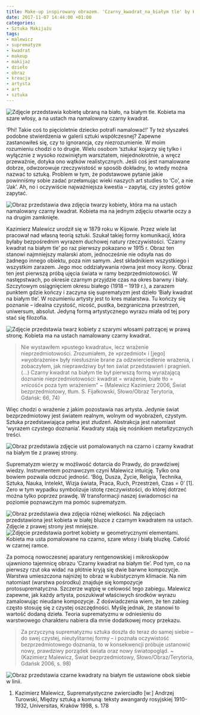 ```yaml
---
title: Make-up inspirowany obrazem. 'Czarny_kwadrat_na_białym tle' by Kazimierz Malewicz
date: 2017-11-07 14:44:00 +01:00
categories:
- Sztuka Makijażu
tags:
- malewicz
- suprematyzm
- kwadrat
- makeup
- makijaż
- dzieło
- obraz
- kreacja
- artysta
- art
- sztuka
---
```


![Zdjęcie przedstawia kobietę ubraną na biało, na białym tle. Kobieta ma szare włosy, a na ustach ma namalowany czarny kwadrat.](https://assets2.ello.co/uploads/asset/attachment/6474036/ello-optimized-b7d22d41.jpg)

<olela-narrative>
‘Phi! Takie coś to pięcioletnie dziecko potrafi namalować!’ Ty też słyszałeś podobne stwierdzenia w galerii sztuki współczesnej? Zapewne zastanowiłeś się, czy to ignorancja, czy niezrozumienie. W moim rozumieniu chodzi o to drugie. Wielu osobom ‘sztuka’ kojarzy się tylko i wyłącznie z wysoko rozwiniętym warsztatem, niejednokrotnie, a wręcz przeważnie, dotyka ono wątków realistycznych. Jeśli coś jest namalowane dobrze, odwzorowuje rzeczywistość w sposób dokładny, to wtedy można nazwać to sztuką. Problem w tym, że podstawowe pytanie jakie powinniśmy sobie zadać przełamując wieki naszych art studies to ‘Co’, a nie ‘Jak’. Ah, no i oczywiście najważniejsza kwestia – zapytaj, czy jesteś gotów zapytać.
</olela-narrative>

![Obraz przedstawia dwa zdjęcia twarzy kobiety, która ma na ustach namalowany czarny kwadrat. Kobieta ma na jednym zdjęciu otwarte oczy a na drugim zamknięte.](https://assets0.ello.co/uploads/asset/attachment/6474040/ello-optimized-8daa4bf3.jpg)

Kazimierz Malewicz urodził się w 1879 roku w Kijowie. Przez wiele lat pracował nad własną teorią sztuki. Szukał takiej formy komunikacji, która byłaby bezpośrednim wyrazem duchowej natury rzeczywistości. ‘Czarny kwadrat na białym tle’ po raz pierwszy pokazano w 1915 r. Obraz ten stanowi najmniejszy malarski atom, jednocześnie nie odsyła nas do żadnego innego obiektu, poza nim samym. Jest składnikiem wszystkiego i wszystkim zarazem. Jego moc oddziaływania równa jest mocy ikony. Obraz ten jest pierwszą próbą ujęcia świata w ramy bezprzedmiotowości. W następstwach, po okresie czarnym przyjdzie czas na okres barwny i biały. Szczytowym osiągnięciem okresu białego (1918 – 1919 r.), a zarazem punktem gdzie kończy i zaczyna się suprematyzm jest dzieło ‘Biały kwadrat na białym tle’. W rozumieniu artysty jest to kres malarstwa. Tu kończy się poznanie – idealna czystość, nicość, pustka, bezgraniczna przestrzeń, uniwersum, absolut. Jedyną formą artystycznego wyrazu miała od tej pory stać się filozofia.

![Zdjęcie przedstawia twarz kobiety z szarymi włosami patrzącej w prawą stronę. Kobieta ma na ustach namalowany czarny kwadrat.](https://assets1.ello.co/uploads/asset/attachment/6474045/ello-optimized-4f16c7c7.jpg)

> Nie wystawiłem »pustego kwadratu«, lecz wrażenie nieprzedmiotowości. Zrozumiałem, że »przedmiot« i [jego] »wyobrażenie« były niesłusznie brane za 
odzwierciedlenie wrażenia, i zobaczyłem, jak nieprawdziwy był ten świat przedstawień i pragnień. (...)
> Czarny kwadrat na białym tle był pierwszą formą wyrażającą doznanie nieprzedmiotowości: kwadrat = wrażenie,
białe tło = »nicość« poza tym wrażeniem”
> ~ (Malewicz Kazimierz 2006, Świat bezprzedmiotowy, tłum. S. Fijałkowski, Słowo/Obraz Terytoria, Gdańsk: 66, 74)

Więc chodzi o wrażenie z jakim pozostawia nas artysta. Jedynie świat bezprzedmiotowy jest światem realnym, wolnym od wyobrażeń, czystym. Sztuka przedstawiająca pełna jest złudzeń. Abstrakcja jest natomiast ‘wyrazem czystego doznania’. Kwadraty stają się nośnikiem metafizycznych treści.

![Obraz przedstawia zdjęcie ust pomalowanych na czarno i czarny kwadrat na białym tle z prawej strony.](https://assets2.ello.co/uploads/asset/attachment/6474049/ello-optimized-c134bb1d.jpg)

Suprematyzm wierzy w możliwość dotarcia do Prawdy, do prawdziwej wiedzy. Instrumentem poznawczym czyni Malewicz intuicję. Tylko ona bowiem pozwala odczuć jedność. ‘Bóg, Dusza, Życie, Religia, Technika, Sztuka, Nauka, Intelekt, Wizja świata, Praca, Ruch, Przestrzeń, Czas = 0’ [1]. Zero w tym wypadku symbolizuje istotę rzeczywistości, do której dotrzeć można tylko poprzez prawdę. W transformacji naszej świadomości na poziomie poznawczym ma pomóc suprematyzm.

![Obraz przedstawia dwa zdjęcia różnej wielkości. Na zdjęciach przedstawiona jest kobieta w białej bluzce z czarnym kwadratem na ustach. Zdjęcie z prawej strony jest mniejsze.](https://assets2.ello.co/uploads/asset/attachment/6474055/ello-optimized-11c8424b.jpg)
![Zdjęcie przedstawia portret kobiety w geometrycznymi elementami. Kobieta ma usta pomalowane na czarno, szare włosy i białą bluzkę. Całość w czarnej ramce.](https://assets1.ello.co/uploads/asset/attachment/6474060/ello-optimized-c85f9324.jpg)

Za pomocą nowoczesnej aparatury rentgenowskiej i mikroskopów ujawniono tajemnicę obrazu ‘Czarny kwadrat na białym tle’. Pod tym, co na pierwszy rzut oka widać na płótnie kryją się dwie barwne kompozycje. Warstwa umieszczona najniżej to obraz w kubistycznym klimacie. Na nim natomiast (warstwa pośrodku) znajduje się kompozycje protosuprematyczna. Szczerze wątpię w celowość tego zabiegu. Malewicz zapewne, jak każdy artysta, poszukiwał właściwych środków wyrazu zamalowując nieudane kompozycje. Z doświadczenia wiem, że ten zabieg często stosuję się z czystej oszczędności. Myślę jednak, że stanowi to wartość dodaną dzieła. Teoria suprematyzmu w  odniesieniu do warstwowego charakteru nabiera dla mnie dodatkowej mocy przekazu.

> Za przyczyną suprematyzmu sztuka doszła do teraz do samej siebie – do swej czystej, nieutylitarnej formy – i poznała
> oczywistość bezprzedmiotowego doznania, to w konsekwencji próbuje ustanowić nowy, prawdziwy porządek świata oraz nowy światopogląd.
> ~ (Kazimierz Malewicz, Świat bezprzedmiotowy, Słowo/Obraz/Terytoria, Gdańsk 2006, s. 98)


![Obraz przedstawia czarne kwadraty na białym tle ustawione obok siebie w linii.](https://assets1.ello.co/uploads/asset/attachment/6474062/ello-optimized-5aca4f04.jpg)

1. Kazimierz Malewicz, Suprematystyczne zwierciadło [w:] Andrzej Turowski, Między sztuką a komuną: teksty awangardy rosyjskiej 1910-1932, Universitas, Kraków 1998, s. 178 
